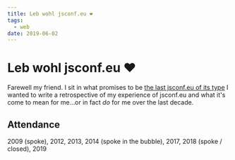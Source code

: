 ```yaml
---
title: Leb wohl jsconf.eu ❤️
tags:
  - web
date: 2019-06-02
---
```


# Leb wohl jsconf.eu ❤️

Farewell my friend. I sit in what promises to be [the last jsconf.eu of its type](https://2019.jsconf.eu/an-update/) I wanted to write a retrospective of my experience of jsconf.eu and what it's come to mean for me…or in fact _do_ for me over the last decade.

<!--more-->

## Attendance

2009 (spoke), 2012, 2013, 2014 (spoke in the bubble), 2017, 2018 (spoke / closed), 2019
